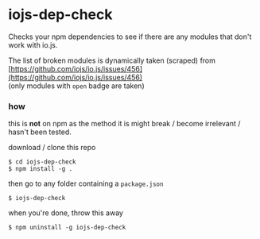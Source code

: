 # iojs-dep-check

Checks your npm dependencies to see if there are any modules that don't work with io.js.

The list of broken modules is dynamically taken (scraped) from [https://github.com/iojs/io.js/issues/456](https://github.com/iojs/io.js/issues/456)  
(only modules with `open` badge are taken)


### how
this is **not** on npm as the method it is might break / become irrelevant / hasn't been tested.

download / clone this repo
```
$ cd iojs-dep-check
$ npm install -g .
```

then go to any folder containing a `package.json`
```
$ iojs-dep-check
```

when you're done, throw this away
```
$ npm uninstall -g iojs-dep-check
```
